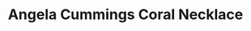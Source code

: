 ---
title: Angela Cummings Coral Necklace
description: |
  This necklace of 27 Baroque Pearls features hand-sculpted coral elements set with Pave Diamonds. Organic, luminous and simply magnificent - for the most treasured moments.
specs: |
  21 - 12.5mm Baroque South Sea Cultured Pearls with 5.03 carats of White Diamonds, set in Platinum and 18K White Gold.
images:
  - angela-cummings-for-assael-coral-necklace.png
category: Angela Cummings
tags:
  - necklaces
---
